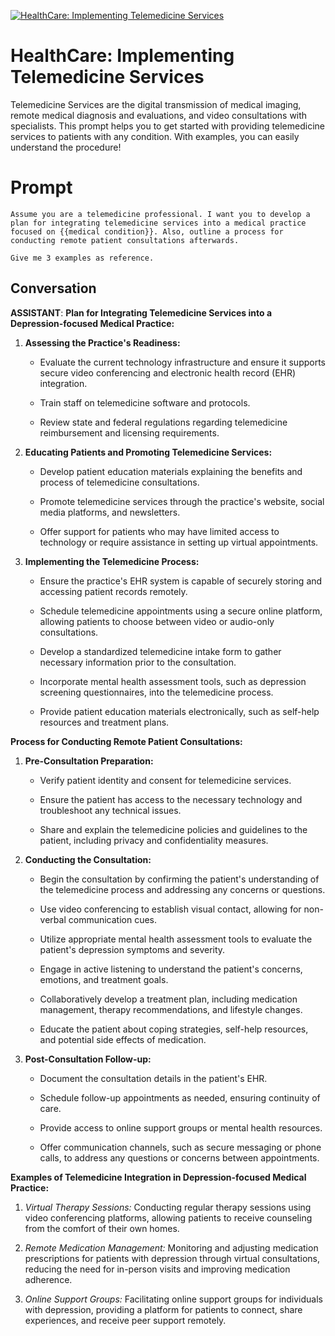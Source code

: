 
[![HealthCare: Implementing Telemedicine Services ](https://flow-prompt-covers.s3.us-west-1.amazonaws.com/icon/illustrative/illus_3.png)]()
# HealthCare: Implementing Telemedicine Services  
Telemedicine Services are the digital transmission of medical imaging, remote medical diagnosis and evaluations, and video consultations with specialists. This prompt helps you to get started with providing telemedicine services to patients with any condition. With examples, you can easily understand the procedure! 

# Prompt

```
Assume you are a telemedicine professional. I want you to develop a plan for integrating telemedicine services into a medical practice focused on {{medical condition}}. Also, outline a process for conducting remote patient consultations afterwards. 

Give me 3 examples as reference. 
```

## Conversation

**ASSISTANT**: **Plan for Integrating Telemedicine Services into a Depression-focused Medical Practice:**



1. **Assessing the Practice's Readiness:** 

   - Evaluate the current technology infrastructure and ensure it supports secure video conferencing and electronic health record (EHR) integration.

   - Train staff on telemedicine software and protocols.

   - Review state and federal regulations regarding telemedicine reimbursement and licensing requirements.



2. **Educating Patients and Promoting Telemedicine Services:**

   - Develop patient education materials explaining the benefits and process of telemedicine consultations.

   - Promote telemedicine services through the practice's website, social media platforms, and newsletters.

   - Offer support for patients who may have limited access to technology or require assistance in setting up virtual appointments.



3. **Implementing the Telemedicine Process:**

   - Ensure the practice's EHR system is capable of securely storing and accessing patient records remotely.

   - Schedule telemedicine appointments using a secure online platform, allowing patients to choose between video or audio-only consultations.

   - Develop a standardized telemedicine intake form to gather necessary information prior to the consultation.

   - Incorporate mental health assessment tools, such as depression screening questionnaires, into the telemedicine process.

   - Provide patient education materials electronically, such as self-help resources and treatment plans.



**Process for Conducting Remote Patient Consultations:**



1. **Pre-Consultation Preparation:**

   - Verify patient identity and consent for telemedicine services.

   - Ensure the patient has access to the necessary technology and troubleshoot any technical issues.

   - Share and explain the telemedicine policies and guidelines to the patient, including privacy and confidentiality measures.



2. **Conducting the Consultation:**

   - Begin the consultation by confirming the patient's understanding of the telemedicine process and addressing any concerns or questions.

   - Use video conferencing to establish visual contact, allowing for non-verbal communication cues.

   - Utilize appropriate mental health assessment tools to evaluate the patient's depression symptoms and severity.

   - Engage in active listening to understand the patient's concerns, emotions, and treatment goals.

   - Collaboratively develop a treatment plan, including medication management, therapy recommendations, and lifestyle changes.

   - Educate the patient about coping strategies, self-help resources, and potential side effects of medication.



3. **Post-Consultation Follow-up:**

   - Document the consultation details in the patient's EHR.

   - Schedule follow-up appointments as needed, ensuring continuity of care.

   - Provide access to online support groups or mental health resources.

   - Offer communication channels, such as secure messaging or phone calls, to address any questions or concerns between appointments.



**Examples of Telemedicine Integration in Depression-focused Medical Practice:**



1. *Virtual Therapy Sessions:* Conducting regular therapy sessions using video conferencing platforms, allowing patients to receive counseling from the comfort of their own homes.



2. *Remote Medication Management:* Monitoring and adjusting medication prescriptions for patients with depression through virtual consultations, reducing the need for in-person visits and improving medication adherence.



3. *Online Support Groups:* Facilitating online support groups for individuals with depression, providing a platform for patients to connect, share experiences, and receive peer support remotely.


